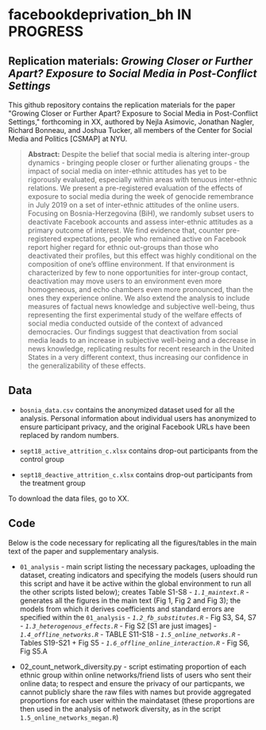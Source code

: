 # facebookdeprivation_bh IN PROGRESS

Replication materials: _Growing Closer or Further Apart? Exposure to Social Media in Post-Conflict Settings_
--------------

This github repository contains the replication materials for the paper "Growing Closer or Further Apart? Exposure to Social Media in Post-Conflict Settings," forthcoming in XX, authored by Nejla Asimovic, Jonathan Nagler, Richard Bonneau, and Joshua Tucker, all members of the Center for Social Media and Politics [CSMAP] at NYU.


> __Abstract:__
Despite the belief that social media is altering inter-group dynamics - bringing people closer or further alienating groups - the impact of social media on inter-ethnic attitudes has yet to be rigorously evaluated, especially within areas with tenuous inter-ethnic relations. We present a pre-registered evaluation of the effects of exposure to social media during the
week of genocide remembrance in July 2019 on a set of inter-ethnic attitudes of
the online users. Focusing on Bosnia-Herzegovina (BiH), we randomly subset users to deactivate
Facebook accounts and assess inter-ethnic attitudes as a primary
outcome of interest. We find evidence that, counter pre-registered expectations, people who remained active on Facebook report higher regard for ethnic out-groups than those who deactivated their profiles, but this effect was highly conditional on the composition of one’s offline environment. If that environment is characterized by few to none opportunities for inter-group contact, deactivation may move users to an environment even more homogeneous, and echo chambers even more pronounced, than the ones they experience online. We also extend the analysis to include measures of factual news knowledge and subjective well-being, thus representing the first experimental study of the welfare effects of social media conducted outside of the context of advanced democracies. Our findings suggest that deactivation from social media leads to an increase in subjective well-being and a decrease in news knowledge, replicating results for recent research in the United States in a very different context, thus increasing our confidence in the generalizability of these effects. 

## Data

- `bosnia_data.csv` contains the anonymized dataset used for all the analysis. Personal information about individual users has anonymized to ensure participant privacy, and the original Facebook URLs have been replaced by random numbers. 

- `sept18_active_attrition_c.xlsx` contains drop-out participants from the control group

- `sept18_deactive_attrition_c.xlsx` contains drop-out participants from the treatment group

To download the data files, go to XX.


## Code
Below is the code necessary for replicating all the figures/tables in the main text of the paper and supplementary analysis.

- `01_analysis` - main script listing the necessary packages, uploading the dataset, creating indicators and specifying the models (users should run this script and have it be active within the global environment to run all the other scripts listed below); creates Table S1-S8
		- *`1.1_maintext.R`* - generates all the figures in the main text (Fig 1, Fig 2 and Fig 3); the models from which it derives coefficients and standard errors are specified within the `01_analysis`
		- *`1.2_fb_substitutes.R`* - Fig S3, S4, S7
		- *`1.3_heterogenous_effects.R`* - Fig S2 [S1 are just images]
		- *`1.4_offline_networks.R`*  - TABLE S11-S18
		- *`1.5_online_networks.R`* - Tables S19-S21 + Fig S5
		- *`1.6_offline_online_interaction.R`* - Fig S6, Fig S5.A

- 02_count_network_diversity.py - script estimating proportion of each ethnic group within online networks/friend lists of users who sent their online data; to respect and ensure the privacy of our particpants, we cannot publicly share the raw files with names but provide aggregated proportions for each user within the maindataset (these proportions are then used in the analysis of network diversity, as in the script `1.5_online_networks_megan.R`)








